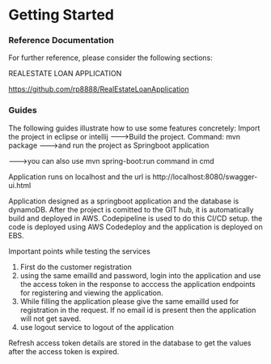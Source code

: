 # Getting Started

### Reference Documentation
For further reference, please consider the following sections:

REALESTATE LOAN APPLICATION

https://github.com/rp8888/RealEstateLoanApplication


### Guides
The following guides illustrate how to use some features concretely:
Import the project in eclipse or intellij
--->Build the project. Command: mvn package
--->and run the project as Springboot application

--->you can also use mvn spring-boot:run command in cmd

Application runs on localhost and the url is http://localhost:8080/swagger-ui.html

Application designed as a springboot application and the database is dynamoDB.
After the project is comitted to the GIT hub, it is automatically build and deployed in AWS.
Codepipeline is used to do this CI/CD setup. the code is deployed using AWS Codedeploy and the application is deployed on EBS.

Important points while testing the services
1) First do the customer registration
2) using the same emailId and password, login into the application and use the access token in the response to acccess the application endpoints for registering and viewing the application.
3) While filling the application please give the same emailId used for registration in the request. If no email id is present then the application will not get saved.
4) use logout service to logout of the application

Refresh access token details are stored in the database to get the values after the access token is expired.

